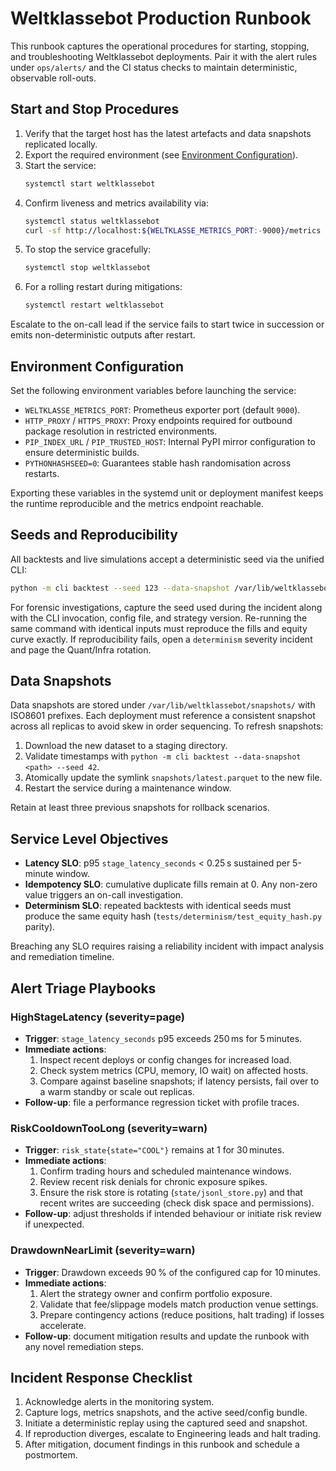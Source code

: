 # Weltklassebot Production Runbook

This runbook captures the operational procedures for starting, stopping, and
troubleshooting Weltklassebot deployments. Pair it with the alert rules under
`ops/alerts/` and the CI status checks to maintain deterministic, observable
roll-outs.

## Start and Stop Procedures

1. Verify that the target host has the latest artefacts and data snapshots
   replicated locally.
2. Export the required environment (see [Environment Configuration](#environment-configuration)).
3. Start the service:
   ```bash
   systemctl start weltklassebot
   ```
4. Confirm liveness and metrics availability via:
   ```bash
   systemctl status weltklassebot
   curl -sf http://localhost:${WELTKLASSE_METRICS_PORT:-9000}/metrics | head
   ```
5. To stop the service gracefully:
   ```bash
   systemctl stop weltklassebot
   ```
6. For a rolling restart during mitigations:
   ```bash
   systemctl restart weltklassebot
   ```

Escalate to the on-call lead if the service fails to start twice in succession
or emits non-deterministic outputs after restart.

## Environment Configuration

Set the following environment variables before launching the service:

- `WELTKLASSE_METRICS_PORT`: Prometheus exporter port (default `9000`).
- `HTTP_PROXY` / `HTTPS_PROXY`: Proxy endpoints required for outbound package
  resolution in restricted environments.
- `PIP_INDEX_URL` / `PIP_TRUSTED_HOST`: Internal PyPI mirror configuration to
  ensure deterministic builds.
- `PYTHONHASHSEED=0`: Guarantees stable hash randomisation across restarts.

Exporting these variables in the systemd unit or deployment manifest keeps the
runtime reproducible and the metrics endpoint reachable.

## Seeds and Reproducibility

All backtests and live simulations accept a deterministic seed via the unified
CLI:

```bash
python -m cli backtest --seed 123 --data-snapshot /var/lib/weltklassebot/snapshots/latest.parquet
```

For forensic investigations, capture the seed used during the incident along
with the CLI invocation, config file, and strategy version. Re-running the same
command with identical inputs must reproduce the fills and equity curve exactly.
If reproducibility fails, open a `determinism` severity incident and page the
Quant/Infra rotation.

## Data Snapshots

Data snapshots are stored under `/var/lib/weltklassebot/snapshots/` with ISO8601
prefixes. Each deployment must reference a consistent snapshot across all
replicas to avoid skew in order sequencing. To refresh snapshots:

1. Download the new dataset to a staging directory.
2. Validate timestamps with `python -m cli backtest --data-snapshot <path> --seed 42`.
3. Atomically update the symlink `snapshots/latest.parquet` to the new file.
4. Restart the service during a maintenance window.

Retain at least three previous snapshots for rollback scenarios.

## Service Level Objectives

- **Latency SLO**: p95 `stage_latency_seconds` < 0.25 s sustained per 5-minute
  window.
- **Idempotency SLO**: cumulative duplicate fills remain at 0. Any non-zero value
  triggers an on-call investigation.
- **Determinism SLO**: repeated backtests with identical seeds must produce the
  same equity hash (`tests/determinism/test_equity_hash.py` parity).

Breaching any SLO requires raising a reliability incident with impact analysis
and remediation timeline.

## Alert Triage Playbooks

### HighStageLatency (severity=page)

- **Trigger**: `stage_latency_seconds` p95 exceeds 250 ms for 5 minutes.
- **Immediate actions**:
  1. Inspect recent deploys or config changes for increased load.
  2. Check system metrics (CPU, memory, IO wait) on affected hosts.
  3. Compare against baseline snapshots; if latency persists, fail over to a
     warm standby or scale out replicas.
- **Follow-up**: file a performance regression ticket with profile traces.

### RiskCooldownTooLong (severity=warn)

- **Trigger**: `risk_state{state="COOL"}` remains at 1 for 30 minutes.
- **Immediate actions**:
  1. Confirm trading hours and scheduled maintenance windows.
  2. Review recent risk denials for chronic exposure spikes.
  3. Ensure the risk store is rotating (`state/jsonl_store.py`) and that recent
     writes are succeeding (check disk space and permissions).
- **Follow-up**: adjust thresholds if intended behaviour or initiate risk review
  if unexpected.

### DrawdownNearLimit (severity=warn)

- **Trigger**: Drawdown exceeds 90 % of the configured cap for 10 minutes.
- **Immediate actions**:
  1. Alert the strategy owner and confirm portfolio exposure.
  2. Validate that fee/slippage models match production venue settings.
  3. Prepare contingency actions (reduce positions, halt trading) if losses
     accelerate.
- **Follow-up**: document mitigation results and update the runbook with any
  novel remediation steps.

## Incident Response Checklist

1. Acknowledge alerts in the monitoring system.
2. Capture logs, metrics snapshots, and the active seed/config bundle.
3. Initiate a deterministic replay using the captured seed and snapshot.
4. If reproduction diverges, escalate to Engineering leads and halt trading.
5. After mitigation, document findings in this runbook and schedule a postmortem.

